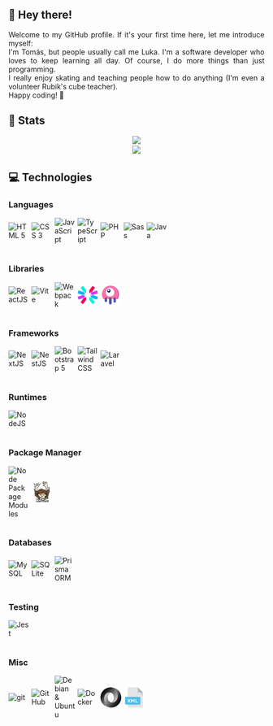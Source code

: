 <div align="justify">
    <h2>🦀 Hey there!</h2>
    Welcome to my GitHub profile. If it's your first time here, let me introduce myself:
    <br>
    I'm Tomás, but people usually call me Luka. I'm a software developer who loves to keep learning all day. Of course, I do more things than just programming.
    <br>
    I really enjoy skating and teaching people how to do anything (I'm even a volunteer Rubik's cube teacher).
    <br>
    Happy coding! 🦎
    <br>
    <h2>🐞 Stats</h2>
    <div align="center">
        <img src="https://github-readme-stats.vercel.app/api?username=lukalakuka&show_icons=true&title_color=bf0020&hide_border=true&bg_color=0d1117&icon_color=bf0020&text_color=ffffff">
        <br>
        <img src="https://github-readme-stats.vercel.app/api/top-langs/?username=lukalakuka&show_icons=true&title_color=bf0020&hide_border=true&bg_color=0d1117&icon_color=bf0020&text_color=f8f2f2&layout=pie">
    </div>
    <h2>💻 Technologies</h2>
    <h3>Languages</h3>
    <div style="display: flex; justify-content: start; align-items: center; gap: 5px; flex-wrap: wrap;">
    <img src="https://skillicons.dev/icons?i=html" style="width: 8%; margin-bottom: 1rem;" title="HTML 5"/>
        <img src="https://skillicons.dev/icons?i=css" style="width: 8%; margin-bottom: 1rem;" title="CSS 3"/>
        <img src="https://skillicons.dev/icons?i=js" style="width: 8%; margin-bottom: 1rem;" title="JavaScript"/>
        <img src="https://skillicons.dev/icons?i=ts" style="width: 8%; margin-bottom: 1rem;" title="TypeScript"/>
        <img src="https://skillicons.dev/icons?i=php" style="width: 8%; margin-bottom: 1rem;" title="PHP"/>
        <img src="https://skillicons.dev/icons?i=sass" style="width: 8%; margin-bottom: 1rem;" title="Sass"/>
        <img src="https://skillicons.dev/icons?i=java" style="width: 8%; margin-bottom: 1rem;" title="Java"/>
    </div>
    <h3>Libraries</h3>
    <div style="display: flex; justify-content: start; align-items: center; gap: 5px; flex-wrap: wrap;">
        <img src="https://skillicons.dev/icons?i=react" style="width: 8%; margin-bottom: 1rem;" title="ReactJS"/>
        <img src="https://skillicons.dev/icons?i=vite" style="width: 8%; margin-bottom: 1rem;" title="Vite"/>
        <img src="https://skillicons.dev/icons?i=webpack" style="width: 8%; margin-bottom: 1rem;" title="Webpack"/>
        <img src="./assets/technologies/jwt.svg" style="width: 8%; margin-bottom: 1rem;" title="JWT"/>
        <img src="./assets/technologies/livewire.svg" style="width: 8%; margin-bottom: 1rem;" title="Livewire"/>
    </div>
    <h3>Frameworks</h3>
    <div style="display: flex; justify-content: start; align-items: center; gap: 5px; flex-wrap: wrap;">
        <img src="https://skillicons.dev/icons?i=nextjs" style="width: 8%; margin-bottom: 1rem;" title="NextJS"/>
        <img src="https://skillicons.dev/icons?i=nestjs" style="width: 8%; margin-bottom: 1rem;" title="NestJS"/>
        <img src="https://skillicons.dev/icons?i=bootstrap" style="width: 8%; margin-bottom: 1rem;" title="Bootstrap 5"/>
        <img src="https://skillicons.dev/icons?i=tailwindcss" style="width: 8%; margin-bottom: 1rem;" title="Tailwind CSS"/>
        <img src="https://skillicons.dev/icons?i=laravel" style="width: 8%; margin-bottom: 1rem;" title="Laravel"/>
    </div>
    <h3>Runtimes</h3>
    <div style="display: flex; justify-content: start; align-items: center; gap: 5px; flex-wrap: wrap;">
        <img src="https://skillicons.dev/icons?i=nodejs" style="width: 8%; margin-bottom: 1rem;" title="NodeJS"/>
    </div>
    <h3>Package Manager</h3>
    <div style="display: flex; justify-content: start; align-items: center; gap: 5px; flex-wrap: wrap;">
        <img src="https://skillicons.dev/icons?i=npm" style="width: 8%; margin-bottom: 1rem;" title="Node Package Modules"/>
        <img src="./assets/technologies/composer.svg" style="width: 8%; margin-bottom: 1rem;" title="Composer"/>
    </div>
    <h3>Databases</h3>
    <div style="display: flex; justify-content: start; align-items: center; gap: 5px; flex-wrap: wrap;">
        <img src="https://skillicons.dev/icons?i=mysql" style="width: 8%; margin-bottom: 1rem;" title="MySQL"/>
        <img src="https://skillicons.dev/icons?i=sqlite" style="width: 8%; margin-bottom: 1rem;" title="SQLite"/>
        <img src="https://skillicons.dev/icons?i=prisma" style="width: 8%; margin-bottom: 1rem;" title="Prisma ORM"/>
    </div>
    <h3>Testing</h3>
    <div style="display: flex; justify-content: start; align-items: center; gap: 5px; flex-wrap: wrap;">
        <img src="https://skillicons.dev/icons?i=jest" style="width: 8%; margin-bottom: 1rem;" title="Jest"/>
    </div>
    <h3>Misc</h3>
    <div style="display: flex; justify-content: start; align-items: center; gap: 5px; flex-wrap: wrap;">
        <img src="https://skillicons.dev/icons?i=git" style="width: 8%; margin-bottom: 1rem;" title="git"/>
        <img src="https://skillicons.dev/icons?i=github" style="width: 8%; margin-bottom: 1rem;" title="GitHub"/>
        <img src="https://skillicons.dev/icons?i=linux" style="width: 8%; margin-bottom: 1rem;" title="Debian & Ubuntu"/>
        <img src="https://skillicons.dev/icons?i=docker" style="width: 8%; margin-bottom: 1rem;" title="Docker"/>
        <img src="./assets/technologies/json.svg" style="width: 8%; margin-bottom: 1rem;" title="json"/>
        <img src="./assets/technologies/xml.svg" style="width: 8%; margin-bottom: 1rem;" title="XML"/>
    </div>
</div>
